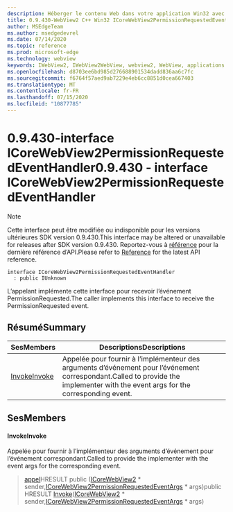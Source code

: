 ```yaml
---
description: Héberger le contenu Web dans votre application Win32 avec le contrôle Microsoft Edge WebView2
title: 0.9.430-WebView2 C++ Win32 ICoreWebView2PermissionRequestedEventHandler
author: MSEdgeTeam
ms.author: msedgedevrel
ms.date: 07/14/2020
ms.topic: reference
ms.prod: microsoft-edge
ms.technology: webview
keywords: IWebView2, IWebView2WebView, webview2, WebView, applications Win32, Win32, Edge, ICoreWebView2, ICoreWebView2Host, contrôle de navigateur, html Edge
ms.openlocfilehash: d8703ee6bd985d276688901534dadd836aa6c7fc
ms.sourcegitcommit: f6764f57aed9ab7229e4eb6cc8851d0cea667403
ms.translationtype: MT
ms.contentlocale: fr-FR
ms.lasthandoff: 07/15/2020
ms.locfileid: "10877785"
---
```

# <span data-ttu-id="2b231-104">0.9.430-interface ICoreWebView2PermissionRequestedEventHandler</span><span class="sxs-lookup"><span data-stu-id="2b231-104">0.9.430 - interface ICoreWebView2PermissionRequestedEventHandler</span></span> 

> [!NOTE]
> <span data-ttu-id="2b231-105">Cette interface peut être modifiée ou indisponible pour les versions ultérieures SDK version 0.9.430.</span><span class="sxs-lookup"><span data-stu-id="2b231-105">This interface may be altered or unavailable for releases after SDK version 0.9.430.</span></span> <span data-ttu-id="2b231-106">Reportez-vous à [référence](../../../webview2-api-reference.md) pour la dernière référence d’API.</span><span class="sxs-lookup"><span data-stu-id="2b231-106">Please refer to [Reference](../../../webview2-api-reference.md) for the latest API reference.</span></span>

```
interface ICoreWebView2PermissionRequestedEventHandler
  : public IUnknown
```

<span data-ttu-id="2b231-107">L’appelant implémente cette interface pour recevoir l’événement PermissionRequested.</span><span class="sxs-lookup"><span data-stu-id="2b231-107">The caller implements this interface to receive the PermissionRequested event.</span></span>

## <span data-ttu-id="2b231-108">Résumé</span><span class="sxs-lookup"><span data-stu-id="2b231-108">Summary</span></span>

 <span data-ttu-id="2b231-109">Ses</span><span class="sxs-lookup"><span data-stu-id="2b231-109">Members</span></span>                        | <span data-ttu-id="2b231-110">Descriptions</span><span class="sxs-lookup"><span data-stu-id="2b231-110">Descriptions</span></span>
--------------------------------|---------------------------------------------
[<span data-ttu-id="2b231-111">Invoke</span><span class="sxs-lookup"><span data-stu-id="2b231-111">Invoke</span></span>](#invoke) | <span data-ttu-id="2b231-112">Appelée pour fournir à l’implémenteur des arguments d’événement pour l’événement correspondant.</span><span class="sxs-lookup"><span data-stu-id="2b231-112">Called to provide the implementer with the event args for the corresponding event.</span></span>

## <span data-ttu-id="2b231-113">Ses</span><span class="sxs-lookup"><span data-stu-id="2b231-113">Members</span></span>

#### <span data-ttu-id="2b231-114">Invoke</span><span class="sxs-lookup"><span data-stu-id="2b231-114">Invoke</span></span> 

<span data-ttu-id="2b231-115">Appelée pour fournir à l’implémenteur des arguments d’événement pour l’événement correspondant.</span><span class="sxs-lookup"><span data-stu-id="2b231-115">Called to provide the implementer with the event args for the corresponding event.</span></span>

> <span data-ttu-id="2b231-116">[appel](#invoke)HRESULT public ([ICoreWebView2](ICoreWebView2.md) \* sender,[ICoreWebView2PermissionRequestedEventArgs](ICoreWebView2PermissionRequestedEventArgs.md) \* args)</span><span class="sxs-lookup"><span data-stu-id="2b231-116">public HRESULT [Invoke](#invoke)([ICoreWebView2](ICoreWebView2.md) \* sender,[ICoreWebView2PermissionRequestedEventArgs](ICoreWebView2PermissionRequestedEventArgs.md) \* args)</span></span>

